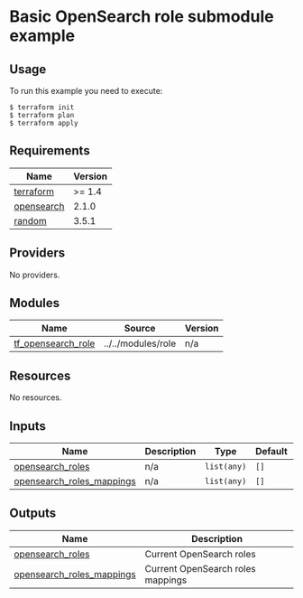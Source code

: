 # Basic OpenSearch role submodule example

## Usage

To run this example you need to execute:

```
$ terraform init
$ terraform plan
$ terraform apply
```

## Requirements

| Name | Version |
|------|---------|
| <a name="requirement_terraform"></a> [terraform](#requirement\_terraform) | >= 1.4 |
| <a name="requirement_opensearch"></a> [opensearch](#requirement\_opensearch) | 2.1.0 |
| <a name="requirement_random"></a> [random](#requirement\_random) | 3.5.1 |

## Providers

No providers.

## Modules

| Name | Source | Version |
|------|--------|---------|
| <a name="module_tf_opensearch_role"></a> [tf\_opensearch\_role](#module\_tf\_opensearch\_role) | ../../modules/role | n/a |

## Resources

No resources.

## Inputs

| Name | Description | Type | Default | Required |
|------|-------------|------|---------|:--------:|
| <a name="input_opensearch_roles"></a> [opensearch\_roles](#input\_opensearch\_roles) | n/a | `list(any)` | `[]` | no |
| <a name="input_opensearch_roles_mappings"></a> [opensearch\_roles\_mappings](#input\_opensearch\_roles\_mappings) | n/a | `list(any)` | `[]` | no |

## Outputs

| Name | Description |
|------|-------------|
| <a name="output_opensearch_roles"></a> [opensearch\_roles](#output\_opensearch\_roles) | Current OpenSearch roles |
| <a name="output_opensearch_roles_mappings"></a> [opensearch\_roles\_mappings](#output\_opensearch\_roles\_mappings) | Current OpenSearch roles mappings |
<!-- END_TF_DOCS -->
